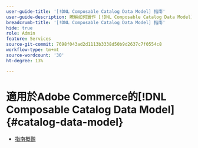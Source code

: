 ```yaml
---
user-guide-title: '[!DNL Composable Catalog Data Model] 指南'
user-guide-description: 瞭解如何實作 [!DNL Composable Catalog Data Model] 以提供符合業務結構和上市策略的高效能、彈性的商務目錄，並強化Headless商務體驗。
breadcrumb-title: '[!DNL Composable Catalog Data Model] 指南'
hide: true
role: Admin
feature: Services
source-git-commit: 7698f043ad2d1113b3338d50b9d2637c7f0554c8
workflow-type: tm+mt
source-wordcount: '30'
ht-degree: 13%

---
```


# 適用於Adobe Commerce的[!DNL Composable Catalog Data Model] {#catalog-data-model}

- [指南概觀](overview.md)